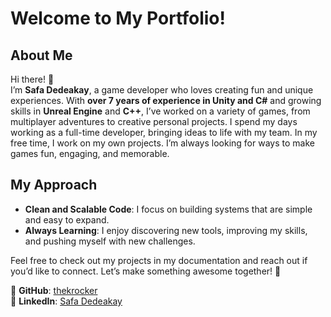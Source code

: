 # Welcome to My Portfolio!

## About Me
Hi there! 👋  
I’m **Safa Dedeakay**, a game developer who loves creating fun and unique experiences. With **over 7 years of experience in Unity and C#** and growing skills in **Unreal Engine** and **C++**, I’ve worked on a variety of games, from multiplayer adventures to creative personal projects.
I spend my days working as a full-time developer, bringing ideas to life with my team. In my free time, I work on my own projects. I’m always looking for ways to make games fun, engaging, and memorable.

## My Approach
- **Clean and Scalable Code**: I focus on building systems that are simple and easy to expand.
- **Always Learning**: I enjoy discovering new tools, improving my skills, and pushing myself with new challenges.

Feel free to check out my projects in my documentation and reach out if you’d like to connect. Let’s make something awesome together! 🚀

🌟 **GitHub**: [thekrocker](https://github.com/thekrocker)  
💼 **LinkedIn**: [Safa Dedeakay](https://www.linkedin.com/in/safadedeakay/)  
